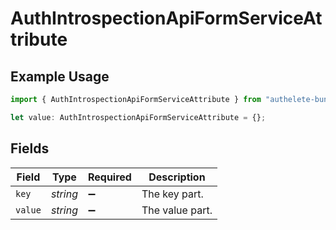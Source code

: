 # AuthIntrospectionApiFormServiceAttribute

## Example Usage

```typescript
import { AuthIntrospectionApiFormServiceAttribute } from "authelete-bundled/models/operations";

let value: AuthIntrospectionApiFormServiceAttribute = {};
```

## Fields

| Field              | Type               | Required           | Description        |
| ------------------ | ------------------ | ------------------ | ------------------ |
| `key`              | *string*           | :heavy_minus_sign: | The key part.      |
| `value`            | *string*           | :heavy_minus_sign: | The value part.    |